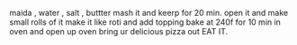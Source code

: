 maida , water , salt , buttter mash it and keerp for 20 min.
open it and make small rolls of it
make it like roti and add topping
bake at 240f for 10 min in oven
and open up oven bring ur delicious pizza out
EAT IT.
